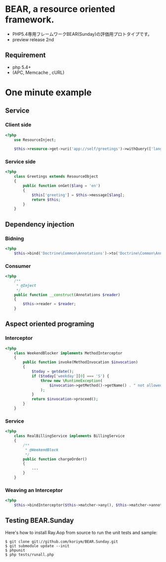 BEAR, a resource oriented framework.
=============================

 * PHP5.4専用フレームワークBEAR(Sunday)の評価用プロトタイプです。
 * preview release 2nd 

## Requirement

 * php 5.4+
 * (APC, Memcache , cURL)
 
One minute example
==================

Service
-----------

### Client side

```php
<?php
    use ResourceInject;
    
    $this->resource->get->uri('app://self/greetings')->withQuery(['lang' => 'ja'])->eager->request();
```

### Service side
```php
<?php
    class Greetings extends ResourceObject
    {
        public function onGet($lang = 'en')
        {
            $this['greeting'] = $this->message[$lang];
            return $this;
        }
    }
```
Dependency injection
--------------------

### Bidning
```php
<?php
    $this->bind('Doctrine\Common\Annotations')->to('Doctrine\Common\Annotations\FileCacheReader')->in(Scope::SINGLETON);
```

### Consumer
```php
<?php
    /**
     * @Inject
     */
    public function __construct(Annotations $reader)
    {
        $this->reader = $reader;
    }
```
Aspect oriented programing
--------------------------

### Interceptor
```php
<?php
	class WeekendBlocker implements MethodInterceptor
	{
	    public function invoke(MethodInvocation $invocation)
	    {
	        $today = getdate();
	        if ($today['weekday'][0] === 'S') {
	            throw new \RuntimeException(
	          		$invocation->getMethod()->getName() . " not allowed on weekends!"
	            );
	        }
	        return $invocation->proceed();
	    }
	}
```
### Service
```php
<?php
	class RealBillingService implements BillingService
	{
		/**
		 * @WeekendBlock
		 */
		public function chargeOrder()
		{
		    ...
		}
	}
```
### Weaving an Interceptor
```php
<?php
    $this->bindInterceptor($this->matcher->any(), $this->matcher->annotatedWith('WeekendBlock'), [new WeekendBlocker]);
```

Testing BEAR.Sunday
------- 

Here's how to install Ray.Aop from source to run the unit tests and sample:

```
$ git clone git://github.com/koriym/BEAR.Sunday.git
$ git submodule update --init
$ phpunit
$ php tests/runall.php
```
